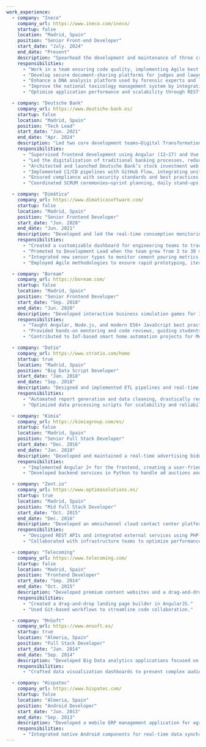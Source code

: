 ```yaml
---
work_experience:
  - company: "Ineco"
    company_url: https://www.ineco.com/ineco/
    startup: false
    location: "Madrid, Spain"
    position: "Senior Front-end Developer"
    start_date: "July. 2024"
    end_date: "Present"
    description: "Spearhead the development and maintenance of three critical government-facing applications for the Spanish Ministry of Justice and the National Institute of Toxicology, utilizing Vue 3 (JavaScript) for the frontend and Spring Boot (Java 21) for the backend."
    responsibilities:
      - "Work in a team ensuring code quality, implementing Agile best practices, and overseeing project milestones and deliverables."
      - "Develop secure document-sharing platforms for judges and lawyers to exchange evidence, with an emphasis on confidentiality and compliance."
      - "Enhance a DNA analysis platform used by forensic experts and laboratories to process genetic markers, supporting large-scale data ingestion and real-time reporting."
      - "Improve the national toxicology management system by integrating pharmaceutical and chemical data, guaranteeing EU regulatory compliance and providing standardized protocols for poisoning incidents."
      - "Optimize application performance and scalability through RESTful APIs, microservices architecture, and continuous integration/continuous deployment (CI/CD) pipelines."

  - company: "Deutsche Bank"
    company_url: https://www.deutsche-bank.es/
    startup: false
    location: "Madrid, Spain"
    position: "Tech Lead"
    start_date: "Jun. 2021"
    end_date: "Apr. 2024"
    description: "Led two core development teams—Digital Transformation and Stock Investment Platforms—modernizing banking operations and launching Deutsche Bank’s stock investment web platform. Spearheaded initiatives that streamlined financial transactions, improved security compliance, and enhanced digital banking experiences."
    responsibilities:
      - "Supervised frontend development using Angular (12–17) and Vue 2, ensuring high performance and maintainability."
      - "Led the digitalization of traditional banking processes, reducing operational overhead and improving transaction speed through automated workflows."
      - "Architected and launched Deutsche Bank’s stock investment web platform, enabling corporate and retail customers to manage multi-market share portfolios."
      - "Implemented CI/CD pipelines with GitHub Flow, integrating unit and end-to-end testing for reliable software releases."
      - "Ensured compliance with security standards and best practices in collaboration with cross-functional teams, including DevOps and QA."
      - "Coordinated SCRUM ceremonies—sprint planning, daily stand-ups, and retrospectives—while serving as primary client liaison for technical discussions."

  - company: "Dimática"
    company_url: https://www.dimaticasoftware.com/
    startup: false
    location: "Madrid, Spain"
    position: "Senior Frontend Developer"
    start_date: "Jun. 2020"
    end_date: "Jun. 2021"
    description: "Developed and led the real-time consumption monitoring system for ACS, optimizing energy and water usage in large-scale construction projects like the Berlin Metro. Expanded scope from frontend development to backend services, ultimately leading a team of 30 developers."
    responsibilities:
      - "Created a customizable dashboard for engineering teams to track and analyze data from on-site sensors, improving resource allocation and reducing costs."
      - "Promoted to Development Lead when the team grew from 3 to 30 members, overseeing sprint planning, code reviews, and cross-team communication."
      - "Integrated new sensor types to monitor cement pouring metrics, enabling data-driven decisions during critical construction phases."
      - "Employed Agile methodologies to ensure rapid prototyping, iterative development, and seamless scaling across various construction sites."

  - company: "Boream"
    company_url: https://boream.com/
    startup: false
    location: "Madrid, Spain"
    position: "Senior Frontend Developer"
    start_date: "Sep. 2018"
    end_date: "Jun. 2020"
    description: "Developed interactive business simulation games for IE Business School, enabling students to experiment with real-world pricing and R&D strategies. Simultaneously served as a JavaScript instructor in a full-time Bootcamp, mentoring students in frontend and full-stack development."
    responsibilities:
      - "Taught Angular, Node.js, and modern ES6+ JavaScript best practices to Bootcamp students."
      - "Provided hands-on mentoring and code reviews, guiding students to build real-world web applications."
      - "Contributed to IoT-based smart home automation projects for Mercadona, collaborating with cross-functional teams to integrate devices and data analytics."

  - company: "Datio"
    company_url: https://www.stratio.com/home
    startup: true
    location: "Madrid, Spain"
    position: "Big Data Script Developer"
    start_date: "Jan. 2018"
    end_date: "Sep. 2018"
    description: "Designed and implemented ETL pipelines and real-time dashboards for an energy company managing wind turbines and solar plants. Focused on large-scale data processing and automation to improve operational efficiency."
    responsibilities:
      - "Automated report generation and data cleaning, drastically reducing manual workload."
      - "Optimized data processing scripts for scalability and reliability, improving overall system throughput."

  - company: "Kimia"
    company_url: https://kimiagroup.com/es/
    startup: false
    location: "Madrid, Spain"
    position: "Senior Full Stack Developer"
    start_date: "Dec. 2016"
    end_date: "Jan. 2018"
    description: "Developed and maintained a real-time advertising bidding platform, similar to Google AdSense, that enabled dynamic ad placements and campaign optimization."
    responsibilities:
      - "Implemented Angular 2+ for the frontend, creating a user-friendly interface with advanced analytics and reporting modules."
      - "Developed backend services in Python to handle ad auctions and real-time bidding algorithms."

  - company: "Zent.io"
    company_url: https://www.optimasolutions.es/
    startup: true
    location: "Madrid, Spain"
    position: "Mid Full Stack Developer"
    start_date: "Oct. 2015"
    end_date: "Dec. 2016"
    description: "Developed an omnichannel cloud contact center platform supporting voice, chat, and email interactions, integrating REST APIs and external services to enhance customer communication."
    responsibilities:
      - "Designed REST APIs and integrated external services using PHP-Laravel and Angular."
      - "Collaborated with infrastructure teams to optimize performance and scalability."

  - company: "Telecoming"
    company_url: https://www.telecoming.com/
    startup: false
    location: "Madrid, Spain"
    position: "Frontend Developer"
    start_date: "Sep. 2014"
    end_date: "Oct. 2015"
    description: "Developed premium content websites and a drag-and-drop landing page builder for telecom providers, enabling marketers to deploy campaigns without technical expertise."
    responsibilities:
      - "Created a drag-and-drop landing page builder in AngularJS."
      - "Used Git-based workflows to streamline code collaboration."

  - company: "MnSoft"
    company_url: https://www.mnsoft.es/
    startup: true
    location: "Almeria, Spain"
    position: "Full Stack Developer"
    start_date: "Jan. 2014"
    end_date: "Sep. 2014"
    description: "Developed Big Data analytics applications focused on marketing insights from Twitter and Multiple corporate websites, implementing a proprietary PHP framework for rapid development."
    responsibilities:
      - "Crafted data visualization dashboards to present complex audience metrics."

  - company: "Hispatec"
    company_url: https://www.hispatec.com/
    startup: false
    location: "Almeria, Spain"
    position: "Android Developer"
    start_date: "Jun. 2013"
    end_date: "Sep. 2013"
    description: "Developed a mobile ERP management application for agricultural businesses, optimizing financial operations and on-site workforce productivity."
    responsibilities:
      - "Integrated native Android components for real-time data synchronization."
---
```

